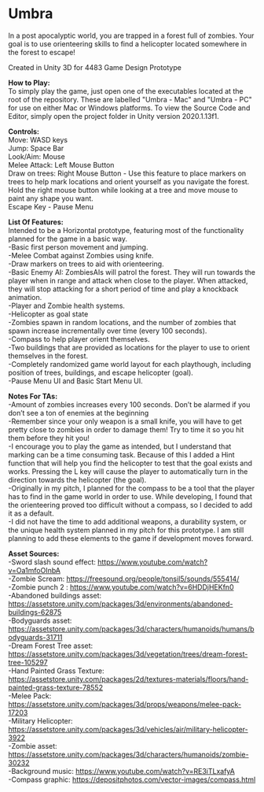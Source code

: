 # Umbra
In a post apocalyptic world, you are trapped in a forest full of zombies. Your goal is to use orienteering skills to find a helicopter located somewhere in the forest to escape!<br>

Created in Unity 3D for 4483 Game Design Prototype <br>

<b>How to Play: </b> <br>
To simply play the game, just open one of the executables located at the root of the repository. These are labelled "Umbra - Mac" and "Umbra - PC" for use on either Mac or Windows platforms. To view the Source Code and Editor, simply open the project folder in Unity version 2020.1.13f1.  

<b>Controls:</b> <br>
Move: WASD keys<br>
Jump: Space Bar <br>
Look/Aim: Mouse<br>
Melee Attack: Left Mouse Button<br>
Draw on trees: Right Mouse Button - Use this feature to place markers on trees to help mark locations and orient yourself as you navigate the forest. Hold the right mouse button while looking at a tree and move mouse to paint any shape you want. <br>
Escape Key - Pause Menu <br>

<b>List Of Features: </b><br>
Intended to be a Horizontal prototype, featuring most of the functionality planned for the game in a basic way. <br>
-Basic first person movement and jumping.<br>
-Melee Combat against Zombies using knife. <br>
-Draw markers on trees to aid with orienteering. <br>
-Basic Enemy AI: ZombiesAIs will patrol the forest. They will run towards the player when in range and attack when close to the player. When attacked, they will  stop attacking for a short period of time and play a knockback animation. <br>
-Player and Zombie health systems. <br>
-Helicopter as goal state <br>
-Zombies spawn in random locations, and the number of zombies that spawn increase incrementally over time (every 100 seconds). <br>
-Compass to help player orient themselves. <br>
-Two buildings that are provided as locations for the player to use to orient themselves in the forest. <br>
-Completely randomized game world layout for each playthough, including position of trees, buildings, and escape helicopter (goal). <br>
-Pause Menu UI and Basic Start Menu UI. <br>


<b>Notes For TAs:</b><br>
-Amount of zombies increases every 100 seconds. Don’t be alarmed if you don’t see a ton of enemies at the beginning <br>
-Remember since your only weapon is a small knife, you will have to get pretty close to zombies in order to damage them! Try to time it so you hit them before they hit you! <br>
-I encourage you to play the game as intended, but I understand that marking can be a time consuming task. Because of this I added a Hint function that will help you find the helicopter to test that the goal exists and works. Pressing the L key will cause the player to automatically turn in the direction towards the helicopter (the goal). <br>
-Originally in my pitch, I planned for the compass to be a tool that the player has to find in the game world in order to use. While developing, I found that the orienteering proved too difficult without a compass, so I decided to add it as a default. <br>
-I did not have the time to add additional weapons, a durability system, or the unique health system planned in my pitch for this prototype. I am still planning to add these elements to the game if development moves forward. <br>

<b>Asset Sources:</b><br>
-Sword slash sound effect: https://www.youtube.com/watch?v=Oa1mfoOInbA <br>
-Zombie Scream: https://freesound.org/people/tonsil5/sounds/555414/ <br>
-Zombie punch 2 : https://www.youtube.com/watch?v=6HDDjHEKfn0 <br>
-Abandoned buildings asset: https://assetstore.unity.com/packages/3d/environments/abandoned-buildings-62875 <br>
-Bodyguards asset: https://assetstore.unity.com/packages/3d/characters/humanoids/humans/bodyguards-31711 <br>
-Dream Forest Tree asset: https://assetstore.unity.com/packages/3d/vegetation/trees/dream-forest-tree-105297 <br>
-Hand Painted Grass Texture: https://assetstore.unity.com/packages/2d/textures-materials/floors/hand-painted-grass-texture-78552 <br>
-Melee Pack: https://assetstore.unity.com/packages/3d/props/weapons/melee-pack-17203 <br>
-Military Helicopter: https://assetstore.unity.com/packages/3d/vehicles/air/military-helicopter-3922 <br>
-Zombie asset: https://assetstore.unity.com/packages/3d/characters/humanoids/zombie-30232 <br>
-Background music: https://www.youtube.com/watch?v=RE3iTLxafyA <br>
-Compass graphic: https://depositphotos.com/vector-images/compass.html<br>



